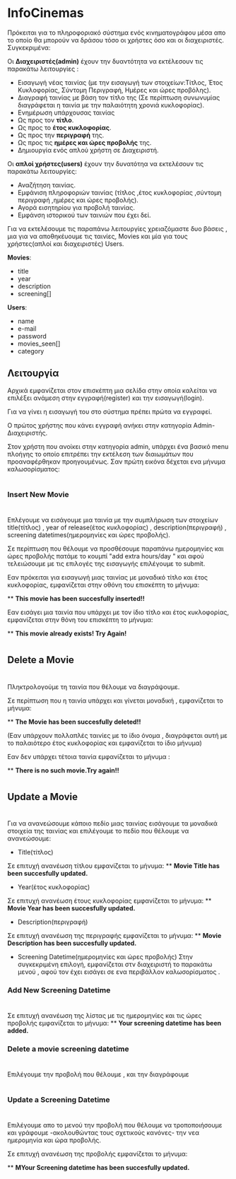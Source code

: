 # **InfoCinemas**

Πρόκειται για το πληροφοριακό σύστημα ενός κινηματογράφου μέσα απο το οποίο θα μπορούν να δράσου τόσο οι χρήστες όσο και οι διαχειριστές.
Συγκεκριμένα:

Οι **Διαχειριστές(admin)** έχουν την δυαντότητα να εκτέλεσουν τις παρακάτω λειτουργίες :

- Εισαγωγή νέας ταινίας (με την εισαγωγή των στοιχείων:Τίτλος, Έτος Κυκλοφορίας, Σύντομη Περιγραφή, Ημέρες και ώρες προβόλης).
- Διαγραφή ταινίας με βάση τον τίτλο της (Σε περίπτωση συνωνυμίας διαγράφεται η ταινία με την παλαιότητη χρονιά κυκλοφορίας).
- Ενημέρωση υπάρχουσας ταινίας
 - Ως προς τον **τίτλο**.
 - Ως προς το **έτος κυκλοφορίας**.
 - Ως προς την **περιγραφή** της.
 - Ως προς τις **ημέρες και ώρες προβολής** της.
- Δημιουργία ενός απλού χρήστη σε Διαχειριστή.

Οι **απλοί χρήστες(users)** έχουν την δυνατότηα να εκτελέσουν τις παρακάτω λειτουργίες:

- Αναζήτηση ταινίας.
- Εμφάνιση πληροφοριών ταινίας (τίτλος ,έτος κυκλοφορίας ,σύντομη περιγραφή ,ημέρες και ώρες προβολής).
- Αγορά εισητηρίου για προβολή ταινίας.
- Εμφάνση ιστορικού των ταινιών που έχει δεί.

Για να εκτελέσουμε τις παραπάνω λειτουργίες χρειαζόμαστε δυο βάσεις , μια για να αποθηκέυουμε τις ταινίες, Movies 
και μία για τους χρήστες(απλοί και διαχειριστές) Users.

**Movies**:

- title
- year
- description
- screening[]

**Users**:

- name
- e-mail
- password
- movies_seen[]
- category

## Λειτουργία 

Αρχικά εμφανίζεται στον επισκέπτη μια σελίδα στην οποία καλείται να επιλέξει ανάμεση στην εγγραφή(register) και την εισαγωγή(login).
 
Για να γίνει η εισαγωγή του στο σύστημα πρέπει πρώτα να εγγραφεί.

Ο πρώτος χρήστης που κάνει εγγραφή ανήκει στην κατηγορία Admin-Διαχειριστής.

Στον χρήστη που ανοίκει στην κατηγορία admin, υπάρχει ένα βασικό menu πλοήγης το οποίο επιτρέπει την εκτέλεση των διαιωμάτων που προαναφέρθηκαν προηγουμένως.
Σαν πρώτη εικόνα δέχεται ενα μήνυμα καλωσορίσματος:
#
### Insert New Movie 
#
Επλέγουμε να εισάγουμε μια ταινία με την συμπλήρωση των στοιχείων title(τίτλος) , year of release(έτος κυκλοφορίας) , description(περιγραφή) , screening datetimes(ημερομηνίες και ώρες προβολής). 

Σε περίπτωση που θέλουμε να προσθέσουμε παραπάνω ημερομηνίες και ώρες προβολής πατάμε το κουμπί "add extra hours/day " και αφού τελειώσουμε με τις επιλογές της εισαγωγής επιλέγουμε το submit.

Eαν πρόκειται για εισαγωγή μιας ταινίας με μοναδικό τίτλο και έτος κυκλοφορίας, εμφανίζεται στην οθόνη του επισκέπτη το μήνυμα:

** **This movie has been succesfully inserted!!**

Εαν εισάγει μια ταινία που υπάρχει με τον ίδιο τίτλο και έτος κυκλοφορίας, εμφανίζεται στην θόνη του επισκέπτη το μήνυμα:

** **This movie already exists! Try Again!**
#
## Delete a Movie
#
Πληκτρολογούμε τη ταινία που θέλουμε να διαγράψουμε. 

Σε περίπτωση που η ταινία υπάρχει και γίνεται μοναδική , εμφανίζεται το μήνυμα:

** **The Movie has been succesfully deleted!!**

(Εαν υπάρχουν πολλαπλές ταινίες με το ίδιο όνομα , διαγράφεται αυτή με το παλαιότερο έτος κυκλοφορίας και εμφανίζεται το ίδιο μήνυμα)

Εαν δεν υπάρχει τέτοια ταινία εμφανίζεται το μήνυμα :

** **There is no such movie.Try again!!**
#
## Update a Movie
#
Για να ανανεώσουμε κάποιο πεδίο μιας ταινίας εισάγουμε τα μοναδικά στοιχεία της ταινίας και επιλέγουμε το πεδίο  που θέλουμε να ανανεώσουμε:

- Title(τίτλος)

Σε επιτυχή ανανέωση τίτλου εμφανίζεται το μήνυμα: ** **Movie Title has been succesfully updated.**

- Year(έτος κυκλοφορίας)

Σε επιτυχή ανανέωση έτους κυκλοφορίας εμφανίζεται το μήνυμα: ** **Movie Year has been succesfully updated.**

- Description(περιγραφή)

Σε επιτυχή ανανέωση της περιγραφής εμφανίζεται το μήνυμα: ** **Movie Description has been succesfully updated.**

- Screening Datetime(ημερομηνίες και ώρες προβολής)
Στην συγκεκριμένη επιλογή, εμφανίζεται στν διαχειριστή το παρακάτω μενού , αφού τον έχει εισάγει σε ενα περιβάλλον καλωσορίσματος .

### Add New Screening Datetime
#

Σε επιτυχή ανανέωση της λίστας με τις ημερομηνίες και τις ώρες προβολής εμφανίζεται το μήνυμα: ** **Your screening datetime has been added.**

### Delete a movie screening datetime 
#
Επιλέγουμε την προβολή που θέλουμε , και την διαγράφουμε

#
### Update a Screening Datetime 
#
Επιλέγουμε απο το μενού την προβολή που θέλουμε να τροποποιήσουμε και γράφουμε -ακολουθώντας τους σχετικούς κανόνες-  την νεα ημερομηνία και ώρα προβολής.

Σε επιτυχή ανανέωση της προβολής εμφανίζεται το μήνυμα: 

** **MYour Screening datetime has been succesfully updated.**




